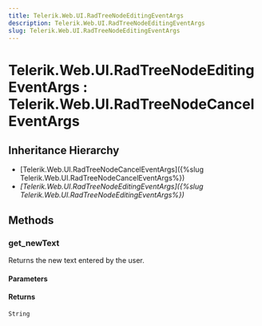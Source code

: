 ```yaml
---
title: Telerik.Web.UI.RadTreeNodeEditingEventArgs
description: Telerik.Web.UI.RadTreeNodeEditingEventArgs
slug: Telerik.Web.UI.RadTreeNodeEditingEventArgs
---
```


# Telerik.Web.UI.RadTreeNodeEditingEventArgs : Telerik.Web.UI.RadTreeNodeCancelEventArgs

## Inheritance Hierarchy

* [Telerik.Web.UI.RadTreeNodeCancelEventArgs]({%slug Telerik.Web.UI.RadTreeNodeCancelEventArgs%})
* *[Telerik.Web.UI.RadTreeNodeEditingEventArgs]({%slug Telerik.Web.UI.RadTreeNodeEditingEventArgs%})*


## Methods

### get_newText

Returns the new text entered by the user. 

#### Parameters

#### Returns

`String` 

